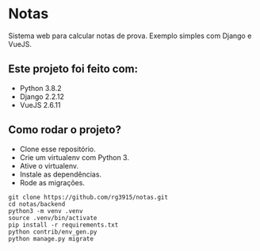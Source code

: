 # Notas

Sistema web para calcular notas de prova. Exemplo simples com Django e VueJS.

## Este projeto foi feito com:

* Python 3.8.2
* Django 2.2.12
* VueJS 2.6.11

## Como rodar o projeto?

* Clone esse repositório.
* Crie um virtualenv com Python 3.
* Ative o virtualenv.
* Instale as dependências.
* Rode as migrações.

```
git clone https://github.com/rg3915/notas.git
cd notas/backend
python3 -m venv .venv
source .venv/bin/activate
pip install -r requirements.txt
python contrib/env_gen.py
python manage.py migrate
```